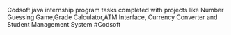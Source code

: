 Codsoft java internship program tasks completed with projects like Number Guessing Game,Grade Calculator,ATM Interface, Currency Converter and Student Management System #Codsoft
